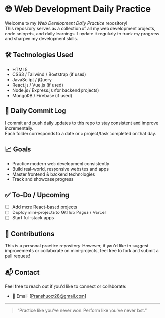 # 🌐 Web Development Daily Practice

Welcome to my *Web Development Daily Practice* repository!  
This repository serves as a collection of all my web development projects, code snippets, and daily learnings. I update it regularly to track my progress and sharpen my development skills.
## 🛠 Technologies Used

- HTML5
- CSS3 / Tailwind / Bootstrap (if used)
- JavaScript / jQuery
- React.js / Vue.js (if used)
- Node.js / Express.js (for backend projects)
- MongoDB / Firebase (if used)

## 📅 Daily Commit Log

I commit and push daily updates to this repo to stay consistent and improve incrementally.  
Each folder corresponds to a date or a project/task completed on that day.

## 📈 Goals

- Practice modern web development consistently
- Build real-world, responsive websites and apps
- Master frontend & backend technologies
- Track and showcase progress

## ✅ To-Do / Upcoming

- [ ] Add more React-based projects
- [ ] Deploy mini-projects to GitHub Pages / Vercel
- [ ] Start full-stack apps

## 🤝 Contributions

This is a personal practice repository. However, if you'd like to suggest improvements or collaborate on mini-projects, feel free to fork and submit a pull request!

## 📬 Contact

Feel free to reach out if you'd like to connect or collaborate:
- 📧 Email: [Pranshuoct28@gmail.com]
---

> “Practice like you've never won. Perform like you've never lost.”
